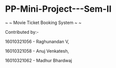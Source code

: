 # PP-Mini-Project---Sem-II
~ ~ Movie Ticket Booking System ~ ~

Contributed by:- 

16010321056 - Raghunandan V, 

16010321058 - Anuj Venkatesh, 

16010321062 - Madhur Bhardwaj 
